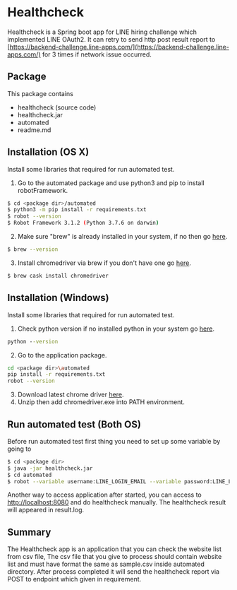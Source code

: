 # Healthcheck

Healthcheck is a Spring boot app for LINE hiring challenge which implemented LINE OAuth2. It can retry to send http post result report to [https://backend-challenge.line-apps.com/](https://backend-challenge.line-apps.com/) for 3 times if network issue occurred.

## Package
This package contains
- healthcheck (source code)
- healthcheck.jar 
- automated
- readme.md

## Installation (OS X)
Install some libraries that required for run automated test.

1. Go to the automated package and use python3 and pip to install robotFramework.

```bash
$ cd <package dir>/automated
$ python3 -m pip install -r requirements.txt
$ robot --version
$ Robot Framework 3.1.2 (Python 3.7.6 on darwin)
```
2. Make sure "brew" is already installed in your system, if no then go [here](https://brew.sh).
```bash
$ brew --version
```
3. Install chromedriver via brew if you don't have one go [here](https://www.python.org/downloads/windows/).
```bash
$ brew cask install chromedriver
```

## Installation (Windows)
Install some libraries that required for run automated test.
1. Check python version if no installed python in your system go [here](https://www.python.org/downloads/windows/).
```cmd
python --version
```
2. Go to the application package.

```bash
cd <package dir>\automated
pip install -r requirements.txt
robot --version
```
3. Download latest chrome driver [here](https://sites.google.com/a/chromium.org/chromedriver/downloads).
4. Unzip then add chromedriver.exe into PATH environment. 
## Run automated test (Both OS)
Before run automated test first thing you need to set up some variable by going to
```bash
$ cd <package dir>
$ java -jar healthcheck.jar
$ cd automated
$ robot --variable username:LINE_LOGIN_EMAIL --variable password:LINE_LOGIN_PASSWORD healthcheck_tests
```
Another way to access application after started, you can access to [http://localhost:8080](http://localhost:8080) and do healthcheck manually. The healthcheck result will appeared in result.log.

## Summary
The Healthcheck app is an application that you can check the website list from csv file, The csv file that you give to process should contain website list and must have format the same as sample.csv inside automated directory. After process completed it will send the healthcheck report via POST to endpoint which given in requirement.
